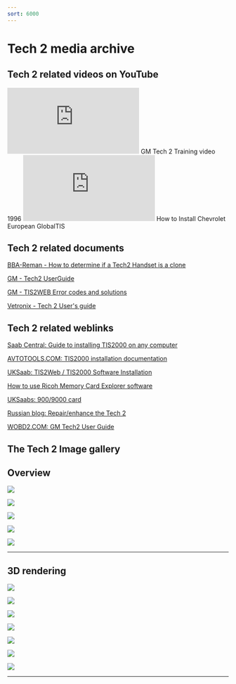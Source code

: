 ```yaml
---
sort: 6000
---
```

# Tech 2 media archive

## Tech 2 related videos on YouTube

<iframe src="http://www.youtube.com/embed/l1YeT9a9ZOo" frameborder="0" allowfullscreen></iframe>
GM Tech 2 Training video 1996

<iframe src="http://www.youtube.com/embed/k6UI55ZNqeo" frameborder="0" allowfullscreen></iframe>
How to Install Chevrolet European GlobalTIS

## Tech 2 related documents

[BBA-Reman - How to determine if a Tech2 Handset is a clone](bba-reman_how_to_detect_clone_tech2.pdf)

[GM - Tech2 UserGuide](gm_tech2_user_guide.pdf)

[GM - TIS2WEB Error codes and solutions](gm_tis2web_error_codes_and_solutions.pdf)

[Vetronix - Tech 2 User's guide](vetronix_tech2_users_guide.pdf)

## Tech 2 related weblinks

[Saab Central: Guide to installing TIS2000 on any computer](http://www.saabcentral.com/forums/showthread.php?t=309402)

[AVTOTOOLS.COM: TIS2000 installation documentation](https://www.avtotools.com/pd_info/tis2000/)

[UKSaab: TIS2Web / TIS2000 Software Installation](http://www.uksaabs.co.uk/UKS/viewtopic.php?f=2&t=123074)

[How to use Ricoh Memory Card Explorer software](http://www.synchrotech.com/support/mce_copy_files_to_linear-flash_sram.html)

[UKSaabs: 900/9000 card](http://www.uksaabs.co.uk/UKS/viewtopic.php?f=2&t=116692)

[Russian blog: Repair/enhance the Tech 2 ](http://diy-tech2.blogspot.com)

[WOBD2.COM: GM Tech2 User Guide](http://www.wobd2.com/wholesale/gm-tech2.html)

## The Tech 2 Image gallery

## Overview

![](tech_2_overview_bottom.png)

![](tech_2_overview_top.png)

![](tech_2_internal_front.jpeg)

![](tech_2_internal_backside.jpeg)

![](Tech_2_internal_backside_mounted.jpeg)

---

## 3D rendering

![](tech_2_3d_model_01.jpg)

![](tech_2_3d_model_02.jpg)

![](tech_2_3d_model_03.jpg)

![](tech_2_3d_model_04.jpg)

![](tech_2_3d_model_05.jpg)

![](tech_2_3d_model_06.jpg)

![](tech_2_3d_model_07.jpg)

---


